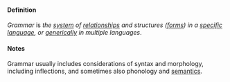 #### Definition

*Grammar* is *the [system](https://github.com/gcassel/Modular-Organizing-Terminology/blob/master/terms/system.md) of [relationships](https://github.com/gcassel/Modular-Organizing-Terminology/blob/master/terms/relate.md) and structures ([forms](https://github.com/gcassel/Modular-Organizing-Terminology/blob/master/terms/form.md)) in a [specific](https://github.com/gcassel/Modular-Organizing-Terminology/blob/master/terms/specific.md) [language](https://github.com/gcassel/Modular-Organizing-Terminology/blob/master/terms/language.md), or [generically](https://github.com/gcassel/Modular-Organizing-Terminology/blob/master/terms/generic.md) in multiple languages*.

#### Notes

Grammar usually includes considerations of syntax and morphology, including inflections, and sometimes also phonology and [semantics](https://github.com/gcassel/Modular-Organizing-Terminology/blob/master/terms/semantic.md).
